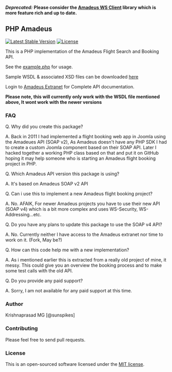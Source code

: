 ***Deprecated:***
__Please consider the [Amadeus WS Client](https://github.com/amabnl/amadeus-ws-client) library which is more feature rich and up to date.__

## PHP Amadeus

[![Latest Stable Version](https://poser.pugx.org/sunspikes/php-amadeus/v/stable)](https://packagist.org/packages/sunspikes/php-amadeus)
[![License](https://poser.pugx.org/sunspikes/php-amadeus/license)](https://packagist.org/packages/sunspikes/php-amadeus)

This is a PHP implementation of the Amadeus Flight Search and Booking API.

See the [example.php](https://github.com/sunspikes/PHP-Amadeus/blob/master/example.php) for usage.

Sample WSDL & associated XSD files can be downloaded [here](https://www.dropbox.com/s/kybqutuxmjc2uz4/wsdl.zip)

Login to [Amadeus Extranet](https://extranets.us.amadeus.com) for Complete API documentation.

**Please note, this will currently only work with the WSDL file mentioned above, It wont work with the newer versions**

### FAQ

Q. Why did you create this package?

A. Back in 2011 I had implemented a flight booking web app in Joomla using the Amadeues API (SOAP v2), As Amadeus doesn't have any PHP SDK I had to create a custom Joomla component based on their SOAP API. Later I hacked together a working PHP class based on that and put it on GitHub hoping it may help someone who is starting an Amadeus flight booking project in PHP.

Q. Which Amadeus API version this package is using?

A. It's based on Amadeus SOAP v2 API

Q. Can i use this to implement a new Amadeus flight booking project?

A. No. AFAIK, For newer Amadeus projects you have to use their new API (SOAP v4) which is a bit more complex and uses WS-Security, WS-Addressing...etc.

Q. Do you have any plans to update this package to use the SOAP v4 API?

A. No. Currently neither I have access to the Amadeus extranet nor time to work on it. (Fork, May be?)

Q. How can this code help me with a new implementation?

A. As i mentioned earlier this is extracted from a really old project of mine, it messy. This could give you an overview the booking process and to make some test calls with the old API.

Q. Do you provide any paid support?

A. Sorry, I am not available for any paid support at this time.

### Author

Krishnaprasad MG [@sunspikes]

### Contributing

Please feel free to send pull requests.

### License

This is an open-sourced software licensed under the [MIT license](http://opensource.org/licenses/MIT).
